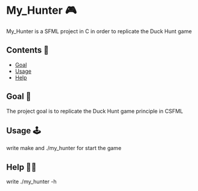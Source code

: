 
# My_Hunter 🎮

My_Hunter is a SFML project in C in order to replicate the Duck Hunt game


## Contents 📌

 - [Goal](https://github.com/Thorf1nn/my_hunter/blob/main/README.md#goal-)
 - [Usage](https://github.com/Thorf1nn/my_hunter/blob/main/README.md#usage-)
 - [Help](https://github.com/Thorf1nn/my_hunter/blob/main/README.md#help-)


## Goal 🎯

The project goal is to replicate the Duck Hunt game principle in CSFML 

## Usage 🕹

write make and ./my_hunter for start the game

## Help 👋🏻

write ./my_hunter -h
